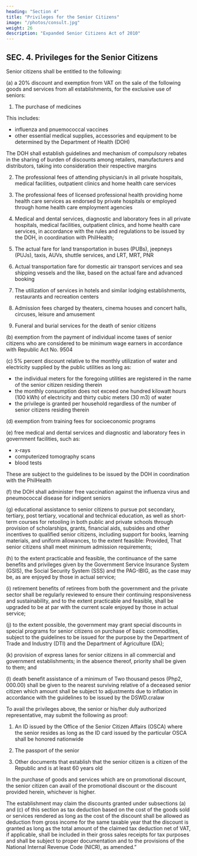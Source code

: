 ```yaml
---
heading: "Section 4"
title: "Privileges for the Senior Citizens"
image: "/photos/consult.jpg"
weight: 26
description: "Expanded Senior Citizens Act of 2010"
---
```



<!-- Sec. 4 Section 4 of Republic Act No. 7432, as amended by Republic Act No. 9257, otherwise known as the “Expanded Senior Citizens Act of 2003”, is hereby further amended to read as follows: -->

## SEC. 4. Privileges for the Senior Citizens

Senior citizens shall be entitled to the following:

(a) a 20% discount and exemption from VAT on the sale of the following goods and services from all establishments, for the exclusive use of seniors:

1. The purchase of medicines

This includes:
- influenza and pnuemococcal vaccines
- other essential medical supplies, accessories and equipment to be determined by the Department of Health (DOH)

The DOH shall establish guidelines and mechanism of compulsory rebates in the sharing of burden of discounts among retailers, manufacturers and distributors, taking into consideration their respective margins

2. The professional fees of attending physician/s in all private hospitals, medical facilities, outpatient clinics and home health care services

3. The professional fees of licensed professional health providing home health care services as endorsed by private hospitals or employed through home health care employment agencies

4. Medical and dental services, diagnostic and laboratory fees in all private hospitals, medical facilities, outpatient clinics, and home health care services, in accordance with the rules and regulations to be issued by the DOH, in coordination with PhilHealth;
 
5. The actual fare for land transportation in buses (PUBs), jeepneys (PUJs), taxis, AUVs, shuttle services, and LRT, MRT, PNR

6. Actual transportation fare for domestic air transport services and sea shipping vessels and the like, based on the actual fare and advanced booking

7. The utilization of services in hotels and similar lodging establishments, restaurants and recreation centers

8. Admission fees charged by theaters, cinema houses and concert halls, circuses, leisure and amusement

9. Funeral and burial services for the death of senior citizens


(b) exemption from the payment of individual income taxes of senior citizens who are considered to be minimum wage earners in accordance with Republic Act No. 9504

(c) 5% percent discount relative to the monthly utilization of water and electricity supplied by the public utilities as long as:

- the individual meters for the foregoing utilities are registered in the name of the senior citizen residing therein 
- the monthly consumption does not exceed one hundred kilowatt hours (100 kWh) of electricity and thirty cubic meters (30 m3) of water
- the privilege is granted per household regardless of the number of senior citizens residing therein

(d) exemption from training fees for socioeconomic programs

(e) free medical and dental services and diagnostic and laboratory fees in government facilities, such as:
- x-rays
- computerized tomography scans 
- blood tests

These are subject to the guidelines to be issued by the DOH in coordination with the PhilHealth

(f) the DOH shall administer free vaccination against the influenza virus and pneumococcal disease for indigent seniors

(g) educational assistance to senior citizens to pursue pot secondary, tertiary, post tertiary, vocational and technical education, as well as short-term courses for retooling in both public and private schools through provision of scholarships, grants, financial aids, subsides and other incentives to qualified senior citizens, including support for books, learning materials, and uniform allowances, to the extent feasible: Provided, That senior citizens shall meet minimum admission requirements;

(h) to the extent practicable and feasible, the continuance of the same benefits and privileges given by the Government Service Insurance System (GSIS), the Social Security System (SSS) and the PAG-IBIG, as the case may be, as are enjoyed by those in actual service;

(i) retirement benefits of retirees from both the government and the private sector shall be regularly reviewed to ensure their continuing responsiveness and sustainability, and to the extent practicable and feasible, shall be upgraded to be at par with the current scale enjoyed by those in actual service;

(j) to the extent possible, the government may grant special discounts in special programs for senior citizens on purchase of basic commodities, subject to the guidelines to be issued for the purpose by the Department of Trade and Industry (DTI) and the Department of Agriculture (DA);

(k) provision of express lanes for senior citizens in all commercial and government establishments; in the absence thereof, priority shall be given to them; and

(l) death benefit assistance of a minimum of Two thousand pesos (Php2, 000.00) shall be given to the nearest surviving relative of a deceased senior citizen which amount shall be subject to adjustments due to inflation in accordance with the guidelines to be issued by the DSWD.cralaw

To avail the privileges above, the senior or his/her duly authorized representative, may submit the following as proof:

1. An ID issued by the Office of the Senior Citizen Affairs (OSCA) where the senior resides as long as the ID card issued by the particular OSCA shall be honored nationwide

2. The passport of the senior

3. Other documents that establish that the senior citizen is a citizen of the Republic and is at least 60 years old


In the purchase of goods and services which are on promotional discount, the senior citizen can avail of the promotional discount or the discount provided herein, whichever is higher.

The establishment may claim the discounts granted under subsections (a) and (c) of this section as tax deduction based on the cost of the goods sold or services rendered as long as the cost of the discount shall be allowed as deduction from gross income for the same taxable year that the discount is granted as long as the total amount of the claimed tax deduction net of VAT, if applicable, shall be included in their gross sales receipts for tax purposes and shall be subject to proper documentation and to the provisions of the National Internal Revenue Code (NICR), as amended.”

